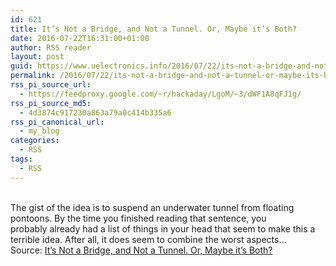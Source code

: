 ```yaml
---
id: 621
title: It’s Not a Bridge, and Not a Tunnel. Or, Maybe it’s Both?
date: 2016-07-22T16:31:00+01:00
author: RSS reader
layout: post
guid: https://www.uelectronics.info/2016/07/22/its-not-a-bridge-and-not-a-tunnel-or-maybe-its-both/
permalink: /2016/07/22/its-not-a-bridge-and-not-a-tunnel-or-maybe-its-both/
rss_pi_source_url:
  - https://feedproxy.google.com/~r/hackaday/LgoM/~3/dWF1A8qFJ1g/
rss_pi_source_md5:
  - 4d3874c917230a863a79a0c414b335a6
rss_pi_canonical_url:
  - my_blog
categories:
  - RSS
tags:
  - RSS
---
```

&#013;  
The gist of the idea is to suspend an underwater tunnel from floating pontoons. By the time you finished reading that sentence, you probably already had a list of things in your head that seem to make this a terrible idea. After all, it does seem to combine the worst aspects…&#013;  
Source: <a href="https://feedproxy.google.com/~r/hackaday/LgoM/~3/dWF1A8qFJ1g/" target="_blank">It’s Not a Bridge, and Not a Tunnel. Or, Maybe it’s Both?</a>